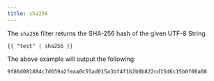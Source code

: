 ```yaml
---
title: sha256
---
```


The `sha256` filter returns the SHA-256 hash of the given UTF-8 String.

```twig
{{ "test" | sha256 }}
```
The above example will output the following:
```
9f86d081884c7d659a2feaa0c55ad015a3bf4f1b2b0b822cd15d6c15b0f00a08
```